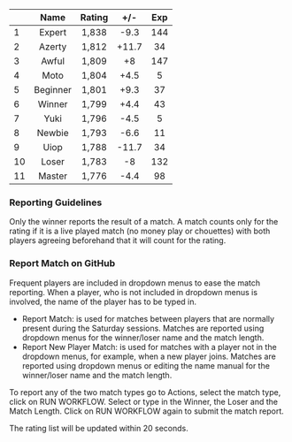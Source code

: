 | |Name|Rating|+/-|Exp|
|-|:--:|:----:|:-:|:-:|
|1|Expert|1,838|-9.3|144|
|2|Azerty|1,812|+11.7|34|
|3|Awful|1,809|+8|147|
|4|Moto|1,804|+4.5|5|
|5|Beginner|1,801|+9.3|37|
|6|Winner|1,799|+4.4|43|
|7|Yuki|1,796|-4.5|5|
|8|Newbie|1,793|-6.6|11|
|9|Uiop|1,788|-11.7|34|
|10|Loser|1,783|-8|132|
|11|Master|1,776|-4.4|98|


### Reporting Guidelines

Only the winner reports the result of a match.
A match counts only for the rating if it is a live played match (no money play or chouettes)
with both players agreeing beforehand that it will count for the rating.


### Report Match on GitHub

Frequent players are included in dropdown menus to ease the match reporting.
When a player, who is not included in dropdown menus is involved, the name of the player has to be typed in.

- Report Match:  is used for matches between players that are normally present during the Saturday sessions.
  Matches are reported using dropdown menus for the winner/loser name and the match length.
- Report New Player Match:  is used for matches with a player not in the dropdown menus, for example, when a new player joins.
  Matches are reported using dropdown menus or editing the name manual for the winner/loser name and the match length.

To report any of the two match types go to Actions, select the match type, click on RUN WORKFLOW.
Select or type in the Winner, the Loser and the Match Length.
Click on RUN WORKFLOW again to submit the match report.

The rating list will be updated within 20 seconds.
